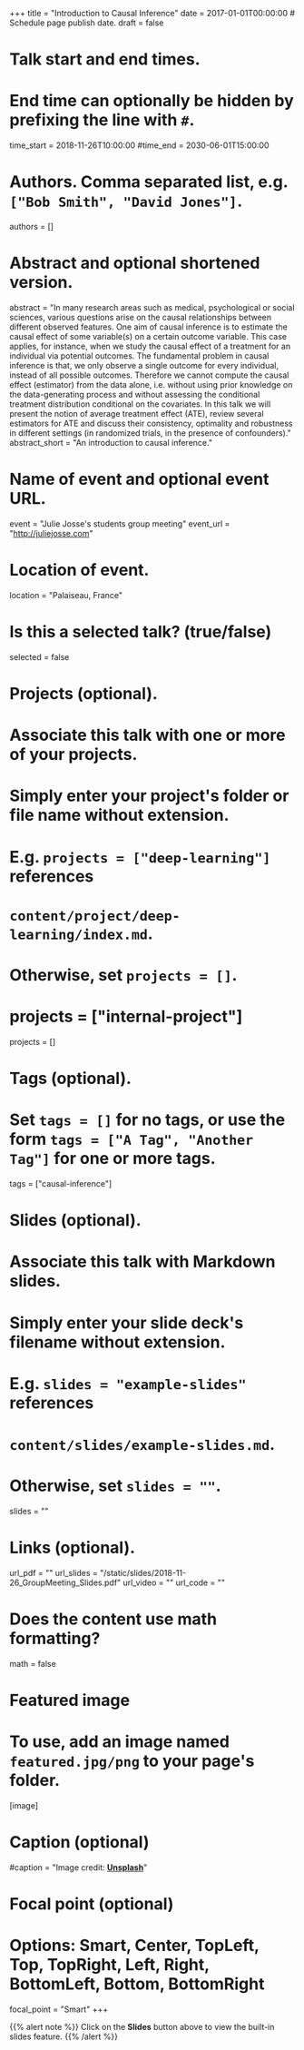 +++
title = "Introduction to Causal Inference"
date = 2017-01-01T00:00:00  # Schedule page publish date.
draft = false

# Talk start and end times.
#   End time can optionally be hidden by prefixing the line with `#`.
time_start = 2018-11-26T10:00:00
#time_end = 2030-06-01T15:00:00

# Authors. Comma separated list, e.g. `["Bob Smith", "David Jones"]`.
authors = []

# Abstract and optional shortened version.
abstract = "In many research areas such as medical, psychological or social sciences, various questions arise on the causal relationships between different observed features. One aim of causal inference is to estimate the causal effect of some variable(s) on a certain outcome variable. This case applies, for instance, when we study the causal effect of a treatment for an individual via potential outcomes. The fundamental problem in causal inference is that, we only observe a single outcome for every individual, instead of all possible outcomes. Therefore we cannot compute the causal effect (estimator) from the data alone, i.e. without using prior knowledge on the data-generating process and without assessing the conditional treatment distribution conditional on the covariates. In this talk we will present the notion of average treatment effect (ATE), review several estimators for ATE and discuss their consistency, optimality and robustness in different settings (in randomized trials, in the presence of confounders)."
abstract_short = "An introduction to causal inference."

# Name of event and optional event URL.
event = "Julie Josse's students group meeting"
event_url = "http://juliejosse.com"

# Location of event.
location = "Palaiseau, France"

# Is this a selected talk? (true/false)
selected = false

# Projects (optional).
#   Associate this talk with one or more of your projects.
#   Simply enter your project's folder or file name without extension.
#   E.g. `projects = ["deep-learning"]` references 
#   `content/project/deep-learning/index.md`.
#   Otherwise, set `projects = []`.
# projects = ["internal-project"]
projects = []

# Tags (optional).
#   Set `tags = []` for no tags, or use the form `tags = ["A Tag", "Another Tag"]` for one or more tags.
tags = ["causal-inference"]

# Slides (optional).
#   Associate this talk with Markdown slides.
#   Simply enter your slide deck's filename without extension.
#   E.g. `slides = "example-slides"` references 
#   `content/slides/example-slides.md`.
#   Otherwise, set `slides = ""`.
slides = ""

# Links (optional).
url_pdf = ""
url_slides = "/static/slides/2018-11-26_GroupMeeting_Slides.pdf"
url_video = ""
url_code = ""

# Does the content use math formatting?
math = false

# Featured image
# To use, add an image named `featured.jpg/png` to your page's folder. 
[image]
  # Caption (optional)
  #caption = "Image credit: [**Unsplash**](https://unsplash.com/photos/bzdhc5b3Bxs)"

  # Focal point (optional)
  # Options: Smart, Center, TopLeft, Top, TopRight, Left, Right, BottomLeft, Bottom, BottomRight
  focal_point = "Smart"
+++

{{% alert note %}}
Click on the **Slides** button above to view the built-in slides feature.
{{% /alert %}}
